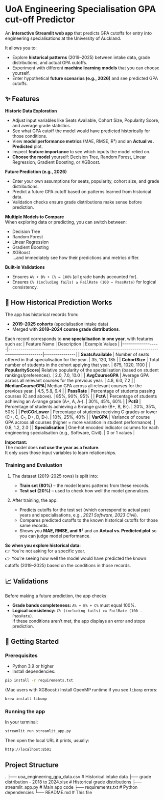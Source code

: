 # UoA Engineering Specialisation GPA cut-off Predictor

An **interactive Streamlit web app** that predicts GPA cutoffs for entry into engineering specialisations at the University of Auckland.

It allows you to:
- Explore **historical patterns** (2019–2025) between intake data, grade distributions, and actual GPA cutoffs.
- Experiment with different **machine learning models** that you can choose yourself.
- Enter hypothetical **future scenarios (e.g., 2026)** and see predicted GPA cutoffs.

## ✨ Features

**Historic Data Exploration**  
- Adjust input variables like Seats Available, Cohort Size, Popularity Score, and average grade statistics.  
- See what GPA cutoff the model would have predicted historically for those conditions.  
- View **model performance metrics** (MAE, RMSE, R²) and an **Actual vs. Predicted** plot.  
- Inspect **feature importance** to see which inputs the model relied on.  
- **Choose the model** yourself: Decision Tree, Random Forest, Linear Regression, Gradient Boosting, or XGBoost.

**Future Prediction (e.g., 2026)**  
- Enter your own assumptions for seats, popularity, cohort size, and grade distributions.
- Predict a future GPA cutoff based on patterns learned from historical data.
- Validation checks ensure grade distributions make sense before prediction.

**Multiple Models to Compare**  
When exploring data or predicting, you can switch between:
- Decision Tree
- Random Forest
- Linear Regression
- Gradient Boosting
- XGBoost  
…and immediately see how their predictions and metrics differ.

**Built‑in Validations**  
- Ensures `A% + B% + C% = 100%` (all grade bands accounted for).  
- Ensures `C% (including fails) ≥ FailRate (100 − PassRate)` for logical consistency.

## 📅 How Historical Prediction Works

The app has historical records from:
- **2019–2025 cohorts** (specialisation intake data)
- Merged with **2018–2024 course grade distributions**.

Each record corresponds to **one specialisation in one year**, with features such as:
| Feature Name       | Description                                                                                   | Example Values |
|-------------------|-----------------------------------------------------------------------------------------------|----------------|
| **SeatsAvailable** | Number of seats offered in that specialisation for the year.                                 | 35, 120, 185   |
| **CohortSize**     | Total number of students in the cohort applying that year.                                   | 875, 1020, 1100 |
| **PopularityScore**| Relative popularity of the specialisation (based on student rankings/preferences).           | 2.0, 7.0, 10.0 |
| **AvgCourseGPA**   | Average GPA across all relevant courses for the previous year.                               | 4.8, 6.0, 7.2 |
| **MedianCourseGPA**| Median GPA across all relevant courses for the previous year.                                | 4.5, 5.8, 6.4 |
| **PassRate**       | Percentage of students passing courses (C and above).                                        | 85%, 90%, 95% |
| **PctA**           | Percentage of students achieving an A‑range grade (A+, A, A‑).                               | 30%, 45%, 60% |
| **PctB**           | Percentage of students achieving a B‑range grade (B+, B, B‑).                               | 20%, 35%, 50% |
| **PctCOrLower**    | Percentage of students receiving C grades or lower (C+, C, C‑, D+, D, D‑).                   | 10%, 25%, 40% |
| **VarGPA**         | Variance of course GPA across all courses (higher = more variation in student performance).  | 0.8, 1.2, 2.0 |
| **Specialisation** | One‑hot encoded indicator columns for each engineering specialisation (e.g., Software, Civil). | 0 or 1 values |

**Important:**  
The model does **not use the year as a feature**.  
It only uses those input variables to learn relationships.

### Training and Evaluation
1. The dataset (2019–2025 rows) is split into:
   - **Train set (80%)** – the model learns patterns from these records.
   - **Test set (20%)** – used to check how well the model generalizes.

2. After training, the app:
   - Predicts cutoffs for the test set (which correspond to actual past years and specialisations, e.g., *2021 Software*, *2023 Civil*).
   - Compares predicted cutoffs to the known historical cutoffs for those same records.
   - Shows you **MAE, RMSE, and R²** and an **Actual vs. Predicted plot** so you can judge model performance.

**So when you explore historical data:**  
👉 You’re not asking for a specific year.  
👉 You’re seeing how well the model would have predicted the known cutoffs (2019–2025) based on the conditions in those records.



## 📈 Validations

Before making a future prediction, the app checks:
- **Grade bands completeness:** `A% + B% + C%` must equal 100%.  
- **Logical consistency:** `C% (including fails) >= FailRate (100 − PassRate)`.  
If these conditions aren’t met, the app displays an error and stops prediction.

## 🚀 Getting Started

### Prerequisites
- Python 3.9 or higher
- Install dependencies:
```bash
pip install -r requirements.txt
```

(Mac users with XGBoost:)
Install OpenMP runtime if you see `libomp` errors:
```bash
brew install libomp
```
### Running the app
In your terminal:
```bash
streamlit run streamlit_app.py
```
Then open the local URL it prints, usually:
```bash
http://localhost:8501
```
## Project Structure
.
├── uoa_engineering_gpa_data.csv            # Historical intake data
├── grade distribution - 2018 to 2024.xlsx  # Historical grade distributions
├── streamlit_app.py                        # Main app code
├── requirements.txt                        # Python dependencies
└── README.md                               # This file





